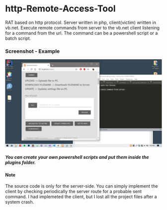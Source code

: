 # http-Remote-Access-Tool
 RAT based on http protocol. Server written in php, client(victim) written in vb.net. Execute remote commands from server to the vb.net client listening for a command from the url. The command can be a powershell script or a batch script.

### Screenshot - Example
![Panel](downloads/ScreenCapture.png)

##### You can create your own powershell scripts and put them inside the plugins folder.

#### Note
The source code is only for the server-side. You can simply implement the client by checking periodically the server route for a probable sent command. I had implemeted the client, but I lost all the project files after a system crash.